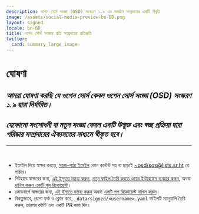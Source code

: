 ```yaml
---
description: ওপেন সোর্স সংজ্ঞা (OSD) সংস্করণ ১.৯ এর সমর্থনে সম্প্রদায়ের একটি বিবৃতি
image: /assets/social-media-preview-bn-BD.png
layout: signed
locale: bn-BD
title: ওপেন সোর্স সংজ্ঞার প্রতি সম্প্রদায়ের প্রতিশ্রুতি
twitter:
  card: summary_large_image
---
```

# **ঘোষণা**

## *আমরা ঘোষণা করছি যে ওপেন সোর্স কেবল ওপেন সোর্স সংজ্ঞা (OSD) সংস্করণ ১.৯ দ্বারা নির্ধারিত।*

## *যেকোনো সংশোধনী বা নতুন সংজ্ঞা কেবল একটি উন্মুক্ত এবং স্বচ্ছ প্রক্রিয়া দ্বারা পরিষ্কার সম্প্রদায়ের ঐক্যমতের মাধ্যমে স্বীকৃত হবে।*

---
<br>

- ইমেইল দিয়ে স্বাক্ষর করতে, [সহজ-পাঠ্য ইমেইল](https://useplaintext.email/) কোন কন্টেন্ট সহ বা ছাড়াই [~osd/sos@lists.sr.ht](mailto:~osd/sos@lists.sr.ht) তে পাঠান।
- গিটহাবে স্বাক্ষরের জন্য, [এই ইস্যুতে মন্তব্য করুন](https://github.com/OpenSourceDefinition/sos/issues/1), [নতুন ফাইল তৈরি করতে ওয়েব ইন্টারফেস ব্যবহার করুন](https://github.com/OpenSourceDefinition/sos/new/main/_data/signed), অথবা [দাখিল করুন একটি পুল রিকোয়েস্ট](https://github.com/OpenSourceDefinition/sos/pulls)।
- কোডবার্গে স্বাক্ষরের জন্য, [এই ইস্যুতে মন্তব্য করুন](https://codeberg.org/osd/sos/issues/1) অথবা [একটি পুল রিকোয়েস্ট দাখিল করুন](https://codeberg.org/osd/sos/pulls)।
- বিকল্পভাবে, রেপো ফর্ক ও ক্লোন করে, `_data/signed/<username>.yaml` ফাইলটি ম্যানুয়ালি তৈরি করুন, তারপর কমিট এবং একটি PR জমা দিন।